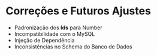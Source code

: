# Correções e Futuros Ajustes

- Padronização dos **Ids** para Number
- Incompatibilidade com o MySQL
- Injeção de Dependência
- Inconsistências no Schema do Banco de Dados
